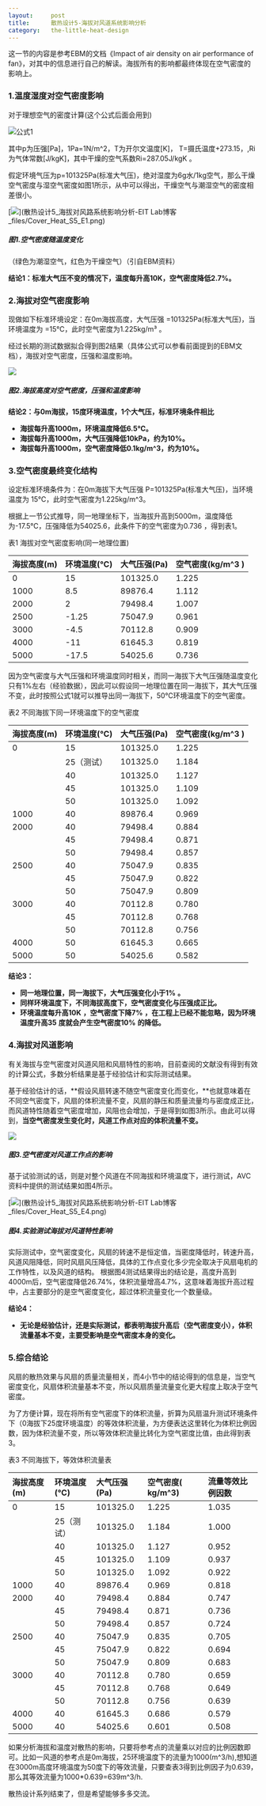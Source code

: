 ```yaml
---
layout:     post
title:      散热设计5-海拔对风道系统影响分析
category:   the-little-heat-design
---
```


这一节的内容是参考EBM的文档《Impact of air density on air performance of fan》，对其中的信息进行自己的解读。海拔所有的影响都最终体现在空气密度的影响上。

### 1.温度湿度对空气密度影响

对于理想空气的密度计算(这个公式后面会用到)

![](/images/the-little-heat-design/Formula_S5_F1.jpg)公式1

其中p为压强\[Pa\]，1Pa=1N/m^2，T为开尔文温度\[K\]， T=摄氏温度+273.15，,Ri为气体常数\[J/kgK\]，其中干燥的空气系数Ri=287.05J/kgK 。

假定环境气压为p=101325Pa\(标准大气压\)，绝对湿度为6g水/1kg空气，那么干燥空气密度与湿空气密度如图1所示，从中可以得出，干燥空气与潮湿空气的密度相差很小。

[![](/images/the-little-heat-design/Cover_Heat_S5_E1.png)](散热设计5_海拔对风路系统影响分析-EIT Lab博客_files/Cover_Heat_S5_E1.png)

##### **图1.空气密度随温度变化**

（绿色为潮湿空气，红色为干燥空气）（引自EBM资料）

**结论1：标准大气压不变的情况下，温度每升高10K，空气密度降低2.7%。**

### 2.海拔对空气密度影响

现做如下标准环境设定：在0m海拔高度，大气压强 =101325Pa\(标准大气压\)，当环境温度为 =15℃，此时空气密度为1.225kg/m³ 。

经过长期的测试数据拟合得到图2结果（具体公式可以参看前面提到的EBM文档），海拔对空气密度，压强和温度影响。

![](/images/the-little-heat-design/Cover_Heat_S5_E2.png)

##### **图2.海拔高度对空气密度，压强和温度影响**

**结论2：与0m海拔，15度环境温度，1个大气压，标准环境条件相比**

* **海拔每升高1000m，环境温度降低6.5℃。**
* **海拔每升高1000m，大气压强降低10kPa，约为10%。**
* **海拔每升高1000m，空气密度降低0.1kg/m^3，约为10%。**

### **3.空气密度最终变化结构**

设定标准环境条件为：在0m海拔下大气压强 P=101325Pa\(标准大气压\)，当环境温度为 15℃，此时空气密度为1.225kg/m^3。

根据上一节公式推导，同一地理坐标下，当海拔升高到5000m，温度降低为-17.5℃，压强降低为54025.6，此条件下的空气密度为0.736 ，得到表1。

表1 海拔对空气密度影响\(同一地理位置\)

| 海拔高度\(m\) | 环境温度\(℃\) | 大气压强\(Pa\) | 空气密度\(kg/m^3 \) |
| :--- | :--- | :--- | :--- |
| 0 | 15 | 101325.0 | 1.225 |
| 1000 | 8.5 | 89876.4 | 1.112 |
| 2000 | 2 | 79498.4 | 1.007 |
| 2500 | -1.25 | 75047.9 | 0.961 |
| 3000 | -4.5 | 70112.8 | 0.909 |
| 4000 | -11 | 61645.3 | 0.819 |
| 5000 | -17.5 | 54025.6 | 0.736 |

因为空气密度与大气压强和环境温度同时相关，而同一海拔下大气压强随温度变化只有1%左右（经验数据），因此可以假设同一地理位置在同一海拔下，其大气压强不变，此时按照公式1就可以推导出同一海拔下，50℃环境温度下的空气密度。

表2 不同海拔下同一环境温度下的空气密度

| 海拔高度\(m\) | 环境温度\(℃\) | 大气压强\(Pa\) | 空气密度\(kg/m^3 \) |
| :--- | :--- | :--- | :--- |
| 0 | 15 | 101325.0 | 1.225 |
|  | 25（测试） | 101325.0 | 1.184 |
|  | 40 | 101325.0 | 1.127 |
|  | 45 | 101325.0 | 1.109 |
|  | 50 | 101325.0 | 1.092 |
| 1000 | 40 | 89876.4 | 0.969 |
| 2000 | 40 | 79498.4 | 0.884 |
|  | 45 | 79498.4 | 0.871 |
|  | 50 | 79498.4 | 0.857 |
| 2500 | 40 | 75047.9 | 0.835 |
|  | 45 | 75047.9 | 0.822 |
|  | 50 | 75047.9 | 0.809 |
| 3000 | 40 | 70112.8 | 0.780 |
|  | 45 | 70112.8 | 0.768 |
|  | 50 | 70112.8 | 0.756 |
| 4000 | 50 | 61645.3 | 0.665 |
| 5000 | 50 | 54025.6 | 0.582 |

**结论3：**

* **同一地理位置，同一海拔下，大气压强变化小于1%**
  **。**
* **同样环境温度下，不同海拔高度下，空气密度变化与压强成正比。**
* **环境温度每升高10K**
  **，空气密度下降7%**
  **，在工程上已经不能忽略，因为环境温度升高35**
  **度就会产生空气密度10%**
  **的降低。**

### **4.海拔对风道影响**

有关海拔与空气密度对风道风阻和风扇特性的影响，目前查阅的文献没有得到有效的计算公式，多数分析结果是基于经验估计和实际测试结果。

基于经验估计的话，**假设风扇转速不随空气密度变化而变化，**也就意味着在不同空气密度下，风扇的体积流量不变，风扇的静压和质量流量均与密度成正比，而风道特性随着空气密度增加，风阻也会增加，于是得到如图3所示。由此可以得到，**当空气密度发生变化时，风道工作点对应的体积流量不变。**

![](/images/the-little-heat-design/Cover_Heat_S5_E3.png)

##### **图3.空气密度对风道工作点的影响**

基于试验测试的话，则是对整个风道在不同海拔和环境温度下，进行测试，AVC资料中提供的测试结果如图4所示。

[![](/images/the-little-heat-design/Cover_Heat_S5_E4.png)](散热设计5_海拔对风路系统影响分析-EIT Lab博客_files/Cover_Heat_S5_E4.png)

##### **图4.实验测试海拔对风道特性影响**

实际测试中，空气密度变化，风扇的转速不是恒定值，当密度降低时，转速升高，风道风阻降低，同时风扇风压降低，具体的工作点变化多少完全取决于风扇电机的工作特性，以及风道的结构。 根据图4测试结果得出的结论是，高度升高到4000m后，空气密度降低26.74%，体积流量增高4.7%，这意味着海拔升高过程中，占主要部分的是空气密度变化，超过体积流量变化一个数量级。

**结论4：**

* **无论是经验估计，还是实际测试，都表明海拔升高后（空气密度变小），体积流量基本不变，主要受影响是空气密度本身的变化。**

### **5.综合结论**

风扇的散热效果与风扇的质量流量相关，而4小节中的结论得到的信息是，当空气密度变化，风扇体积流量基本不变，所以风扇质量流量变化更大程度上取决于空气密度。

为了方便计算，现在将所有空气密度下的体积流量，折算为风扇温升测试环境条件下（0海拔下25度环境温度）的等效体积流量，为方便表达这里转化为体积比例因数，因为体积流量不变，所以等效体积流量比转化为空气密度比值，由此得到表3。

表3 不同海拔下，等效体积流量表

| 海拔高度\(m\) | 环境温度\(℃\) | 大气压强\(Pa\) | 空气密度\( kg/m^3\) | 流量等效比例因数 |
| :--- | :--- | :--- | :--- | :--- |
| 0 | 15 | 101325.0 | 1.225 | 1.035 |
|  | 25（测试） | 101325.0 | 1.184 | 1.000 |
|  | 40 | 101325.0 | 1.127 | 0.952 |
|  | 45 | 101325.0 | 1.109 | 0.937 |
|  | 50 | 101325.0 | 1.092 | 0.922 |
| 1000 | 40 | 89876.4 | 0.969 | 0.818 |
| 2000 | 40 | 79498.4 | 0.884 | 0.747 |
|  | 45 | 79498.4 | 0.871 | 0.736 |
|  | 50 | 79498.4 | 0.857 | 0.724 |
| 2500 | 40 | 75047.9 | 0.835 | 0.705 |
|  | 45 | 75047.9 | 0.822 | 0.694 |
|  | 50 | 75047.9 | 0.809 | 0.683 |
| 3000 | 40 | 70112.8 | 0.780 | 0.659 |
|  | 45 | 70112.8 | 0.768 | 0.649 |
|  | 50 | 70112.8 | 0.756 | 0.639 |
| 4000 | 40 | 61645.3 | 0.686 | 0.579 |
| 5000 | 40 | 54025.6 | 0.601 | 0.508 |

如果分析海拔和温度对散热的影响，只要将参考点的流量乘以对应的比例因数即可。比如一风道的参考点是0m海拔，25环境温度下的流量为1000\(m^3/h\),想知道在3000m高度环境温度为50度下的等效流量，只要查表3得到比例因子为0.639，那么其等效流量为1000\*0.639=639m^3/h.

散热设计系列结束了，但是希望能够多多交流。

